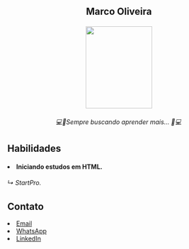##
<h2 p align="center">
Marco Oliveira
 <p align="center">

<img src="https://cdn.discordapp.com/attachments/435514046192812045/1064720779817779200/1673919597333.jpg" width="150" height="185">

<h6 p align="center">
 💻🚀Sempre buscando aprender mais... 🚀💻 
  
## Habilidades
<h4 p align="left">
<li> Iniciando estudos em HTML. </h4>

<h6 p align="left"> ↳ StartPro. </h6>

## Contato
<li> <a href="mailto:omarcooliveira.12@gmail.com"> Email
<li> <a href="https://wa.me/5513996062520"> WhatsApp
 <li> <a href="https://www.linkedin.com/mwlite/in/marco-oliveira-a18829260"> LinkedIn
